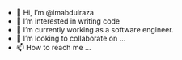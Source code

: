 - 👋 Hi, I’m @imabdulraza
- 👀 I’m interested in writing code
- 🌱 I’m currently working as a software engineer.
- 💞️ I’m looking to collaborate on ...
- 📫 How to reach me ...

<!---
imabdulraza/imabdulraza is a ✨ special ✨ repository because its `README.md` (this file) appears on your GitHub profile.
You can click the Preview link to take a look at your changes.
--->
